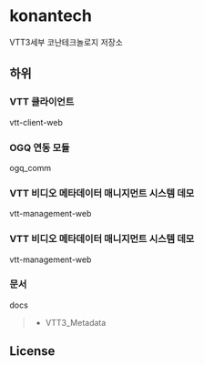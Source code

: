 # konantech
VTT3세부 코난테크놀로지 저장소


## 하위

### VTT 클라이언트 
vtt-client-web

### OGQ 연동 모듈 
ogq_comm

### VTT 비디오 메타데이터 매니지먼트 시스템 데모 
vtt-management-web

### VTT 비디오 메타데이터 매니지먼트 시스템 데모 
vtt-management-web

### 문서
docs
>- VTT3_Metadata

## License
